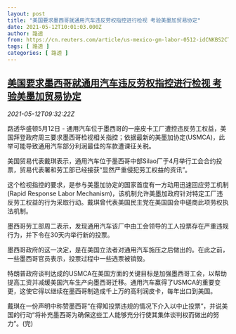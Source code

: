 ```yaml
---
layout: post
title: "美国要求墨西哥就通用汽车违反劳权指控进行检视 考验美墨加贸易协定"
date: 2021-05-12T10:01:03.000Z
author: 路透
from: https://cn.reuters.com/article/us-mexico-gm-labor-0512-idCNKBS2CT12Z
tags: [ 路透 ]
categories: [ 路透 ]
---
```

<!--1620813663000-->
[美国要求墨西哥就通用汽车违反劳权指控进行检视 考验美墨加贸易协定](https://cn.reuters.com/article/us-mexico-gm-labor-0512-idCNKBS2CT12Z)
------

<div>
<div><i>2021-05-12T09:32:22Z</i></div><p>路透华盛顿5月12日 - 通用汽车位于墨西哥的一座皮卡工厂遭控违反劳工权益，美国拜登政府周三要求墨西哥检视相关指控；依据最新的美墨加协定(USMCA)，此举可能导致通用汽车部分利润最佳的车款遭课征关税。</p><p>美国贸易代表戴琪表示，通用汽车位于墨西哥中部Silao厂于4月举行工会合约投票，贸易代表署和劳工部已经接获“显然严重侵犯劳工权益的资讯”。</p><p>这个检视指控的要求，是参与美墨加协定的国家首度有一方动用迅速回应劳工机制(Rapid Response Labor Mechanism)，该机制允许美墨加政府针对特定工厂违反劳工权益的行为采取行动。戴琪曾代表美国民主党在美国国会中磋商此项劳权执法机制。</p><p>墨西哥劳工部周二表示，发现通用汽车该厂中由工会领导的工人投票存在严重违规行为，并下令在30天内举行新的投票。</p><p>墨西哥政府的这一决定，是在美国立法者对通用汽车施压之后做出的。在此之前，一些墨西哥官员表示，投票过程中一些选票被销毁。</p><p>特朗普政府谈判达成的USMCA在美国方面的关键目标是加强墨西哥工会，以帮助提高工资并减缓美国汽车生产向墨西哥迁移。通用汽车赢得了USMCA的重要变更，这使它得以继续在墨西哥制造成千上万的高利润皮卡，每年出口到美国。</p><p>戴琪在一份声明中称赞墨西哥“在得知投票违规的情况下介入以中止投票”，并说美国的行动“将补充墨西哥为确保这些工人能够充分行使其集体谈判权而做出的努力”。(完)</p>
</div>
